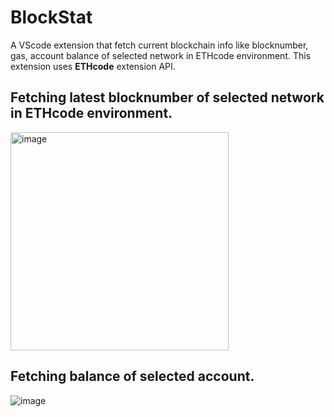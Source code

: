 # BlockStat
A VScode extension that fetch current blockchain info like blocknumber, gas, account balance of selected network in ETHcode environment. This extension uses **ETHcode** extension API.

## Fetching latest blocknumber of selected network in ETHcode environment.
<img width="349" alt="image" src="https://user-images.githubusercontent.com/87822922/223311467-88ca3c40-664a-400b-b105-012535b29328.png">

## Fetching balance of selected account.
![image](https://user-images.githubusercontent.com/87822922/223311622-d6b1a266-69b4-4729-8606-ab66e2634ba5.png)
